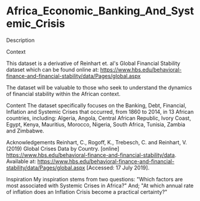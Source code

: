 # Africa_Economic_Banking_And_Systemic_Crisis
Description

Context

This dataset is a derivative of Reinhart et. al's Global Financial Stability dataset which can be found online at: https://www.hbs.edu/behavioral-finance-and-financial-stability/data/Pages/global.aspx

The dataset will be valuable to those who seek to understand the dynamics of financial stability within the African context.

Content
The dataset specifically focuses on the Banking, Debt, Financial, Inflation and Systemic Crises that occurred, from 1860 to 2014, in 13 African countries, including: Algeria, Angola, Central African Republic, Ivory Coast, Egypt, Kenya, Mauritius, Morocco, Nigeria, South Africa, Tunisia, Zambia and Zimbabwe.

Acknowledgements
Reinhart, C., Rogoff, K., Trebesch, C. and Reinhart, V. (2019) Global Crises Data by Country.
[online] https://www.hbs.edu/behavioral-finance-and-financial-stability/data. Available at: https://www.hbs.edu/behavioral-finance-and-financial-stability/data/Pages/global.aspx [Accessed: 17 July 2019].

Inspiration
My inspiration stems from two questions: "Which factors are most associated with Systemic Crises in Africa?" And; "At which annual rate of inflation does an Inflation Crisis become a practical certainty?"


